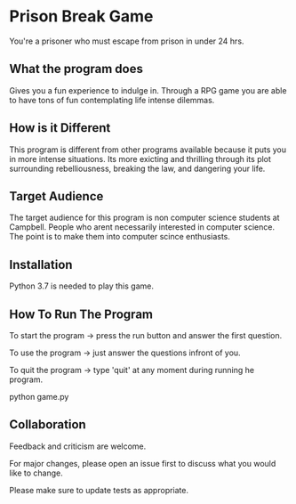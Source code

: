 # Prison Break Game
You're a prisoner who must escape from prison in under 24 hrs.

## What the program does
Gives you a fun experience to indulge in.
Through a RPG game you are able to have tons of fun contemplating life intense dilemmas. 

## How is it Different
This program is different from other programs available because it puts you in more intense situations. Its more exicting and thrilling through its plot surrounding rebelliousness, breaking the law, and dangering your life.

## Target Audience
The target audience for this program is non computer science students at Campbell. People who arent necessarily interested in computer science. The point is to make them into computer scince enthusiasts. 

## Installation
Python 3.7 is needed to play this game.

## How To Run The Program

To start the program -> press the run button and answer the first question.

To use the program -> just answer the questions infront of you.

To quit the program -> type 'quit' at any moment during running he program.

python game.py


## Collaboration

Feedback and criticism are welcome. 

For major changes, please open an issue first to discuss what you would like to change.

Please make sure to update tests as appropriate.
